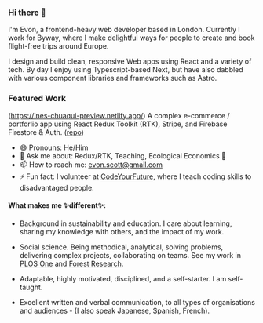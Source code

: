### Hi there 👋 

I'm Evon, a frontend-heavy web developer based in London. Currently I work for Byway, where I make delightful ways for people to create and book flight-free trips around Europe.

I design and build clean, responsive Web apps using React and a variety of tech. By day I enjoy using Typescript-based Next, but have also dabbled with various component libraries and frameworks such as Astro.

### Featured Work
(https://ines-chuaqui-preview.netlify.app/)
A complex e-commerce / portforlio app using React Redux Toolkit (RTK), Stripe, and Firebase Firestore & Auth.
([repo](https://github.com/ButcherDing/ines-chuaqui))

- 😄 Pronouns: He/Him
- 💬 Ask me about: Redux/RTK, Teaching, Ecological Economics 🤔
- 📫 How to reach me: evon.scott@gmail.com
- ⚡ Fun fact: I volunteer at [CodeYourFuture](https://codeyourfuture.io/), where I teach coding skills to disadvantaged people.

#### What makes me ✨different✨:

- Background in sustainability and education. I care about learning, sharing my knowledge with others, and the impact of my work.

- Social science. Being methodical, analytical, solving problems, delivering complex projects, collaborating on teams. See my work in [PLOS One](https://journals.plos.org/plosone/article?id=10.1371/journal.pone.0219607) and [Forest Research](https://cdn.forestresearch.gov.uk/2021/01/pput._focus_group_findings._final._aa.pdf).

- Adaptable, highly motivated, disciplined, and a self-starter. I am self-taught.

- Excellent written and verbal communication, to all types of organisations and audiences - (I also speak Japanese, Spanish, French).
